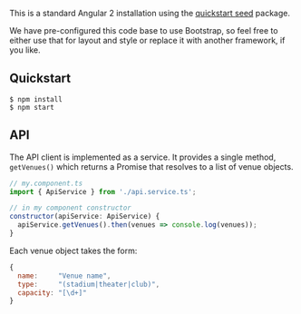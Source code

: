 This is a standard Angular 2 installation using the [quickstart seed](https://github.com/angular/quickstart)
package.

We have pre-configured this code base to use Bootstrap, so feel free to either
use that for layout and style or replace it with another framework, if you like.
## Quickstart

```
$ npm install
$ npm start
```

## API

The API client is implemented as a service.  It provides a single method,
`getVenues()` which returns a Promise that resolves to a list of venue objects.

```javascript
// my.component.ts
import { ApiService } from './api.service.ts';

// in my component constructor
constructor(apiService: ApiService) {
  apiService.getVenues().then(venues => console.log(venues));
}
```

Each venue object takes the form:
```javascript
{
  name:     "Venue name",
  type:     "(stadium|theater|club)",
  capacity: "[\d+]"
}
```
